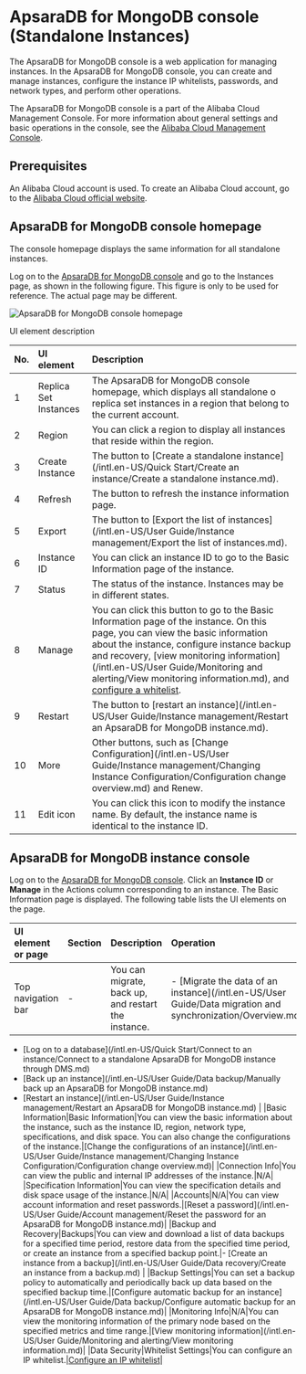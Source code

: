 # ApsaraDB for MongoDB console \(Standalone Instances\)

The ApsaraDB for MongoDB console is a web application for managing instances. In the ApsaraDB for MongoDB console, you can create and manage instances, configure the instance IP whitelists, passwords, and network types, and perform other operations.

The ApsaraDB for MongoDB console is a part of the Alibaba Cloud Management Console. For more information about general settings and basic operations in the console, see the [Alibaba Cloud Management Console](https://www.alibabacloud.com/help/zh/doc-detail/47605.htm).

## Prerequisites

An Alibaba Cloud account is used. To create an Alibaba Cloud account, go to the [Alibaba Cloud official website](https://account.alibabacloud.com/register/intl_register.htm).

## ApsaraDB for MongoDB console homepage

The console homepage displays the same information for all standalone instances.

Log on to the [ApsaraDB for MongoDB console](https://mongodb.console.aliyun.com/) and go to the Instances page, as shown in the following figure. This figure is only to be used for reference. The actual page may be different.

![ApsaraDB for MongoDB console homepage](https://static-aliyun-doc.oss-accelerate.aliyuncs.com/assets/img/en-US/9698106951/p13185.png)

UI element description

|No.|UI element|Description|
|:--|:---------|:----------|
|1|Replica Set Instances|The ApsaraDB for MongoDB console homepage, which displays all standalone o replica set instances in a region that belong to the current account.|
|2|Region|You can click a region to display all instances that reside within the region.|
|3|Create Instance|The button to [Create a standalone instance](/intl.en-US/Quick Start/Create an instance/Create a standalone instance.md).|
|4|Refresh|The button to refresh the instance information page.|
|5|Export|The button to [Export the list of instances](/intl.en-US/User Guide/Instance management/Export the list of instances.md).|
|6|Instance ID|You can click an instance ID to go to the Basic Information page of the instance.|
|7|Status|The status of the instance. Instances may be in different states.|
|8|Manage|You can click this button to go to the Basic Information page of the instance. On this page, you can view the basic information about the instance, configure instance backup and recovery, [view monitoring information](/intl.en-US/User Guide/Monitoring and alerting/View monitoring information.md), and [configure a whitelist]().|
|9|Restart|The button to [restart an instance](/intl.en-US/User Guide/Instance management/Restart an ApsaraDB for MongoDB instance.md).|
|10|More|Other buttons, such as [Change Configuration](/intl.en-US/User Guide/Instance management/Changing Instance Configuration/Configuration change overview.md) and Renew.|
|11|Edit icon|You can click this icon to modify the instance name. By default, the instance name is identical to the instance ID.|

## ApsaraDB for MongoDB instance console

Log on to the [ApsaraDB for MongoDB console](https://mongodb.console.aliyun.com/). Click an **Instance ID** or **Manage** in the Actions column corresponding to an instance. The Basic Information page is displayed. The following table lists the UI elements on the page.

|UI element or page|Section|Description|Operation|
|:-----------------|:------|:----------|:--------|
|Top navigation bar|-|You can migrate, back up, and restart the instance.|-   [Migrate the data of an instance](/intl.en-US/User Guide/Data migration and synchronization/Overview.md)
-   [Log on to a database](/intl.en-US/Quick Start/Connect to an instance/Connect to a standalone ApsaraDB for MongoDB instance through DMS.md)
-   [Back up an instance](/intl.en-US/User Guide/Data backup/Manually back up an ApsaraDB for MongoDB instance.md)
-   [Restart an instance](/intl.en-US/User Guide/Instance management/Restart an ApsaraDB for MongoDB instance.md) |
|Basic Information|Basic Information|You can view the basic information about the instance, such as the instance ID, region, network type, specifications, and disk space. You can also change the configurations of the instance.|[Change the configurations of an instance](/intl.en-US/User Guide/Instance management/Changing Instance Configuration/Configuration change overview.md)|
|Connection Info|You can view the public and internal IP addresses of the instance.|N/A|
|Specification Information|You can view the specification details and disk space usage of the instance.|N/A|
|Accounts|N/A|You can view account information and reset passwords.|[Reset a password](/intl.en-US/User Guide/Account management/Reset the password for an ApsaraDB for MongoDB instance.md)|
|Backup and Recovery|Backups|You can view and download a list of data backups for a specified time period, restore data from the specified time period, or create an instance from a specified backup point.|-   [Create an instance from a backup](/intl.en-US/User Guide/Data recovery/Create an instance from a backup.md) |
|Backup Settings|You can set a backup policy to automatically and periodically back up data based on the specified backup time.|[Configure automatic backup for an instance](/intl.en-US/User Guide/Data backup/Configure automatic backup for an ApsaraDB for MongoDB instance.md)|
|Monitoring Info|N/A|You can view the monitoring information of the primary node based on the specified metrics and time range.|[View monitoring information](/intl.en-US/User Guide/Monitoring and alerting/View monitoring information.md)|
|Data Security|Whitelist Settings|You can configure an IP whitelist.|[Configure an IP whitelist]()|


